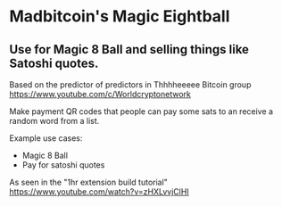 # Madbitcoin's Magic Eightball

## Use for Magic 8 Ball and selling things like Satoshi quotes.

Based on the predictor of predictors in Thhhheeeee Bitcoin group https://www.youtube.com/c/Worldcryptonetwork

Make payment QR codes that people can pay some sats to an receive a random word from a list.

Example use cases:

- Magic 8 Ball
- Pay for satoshi quotes

As seen in the "1hr extension build tutorial" https://www.youtube.com/watch?v=zHXLvvjClHI

